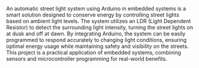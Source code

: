 An automatic street light system using Arduino in embedded systems is a smart solution designed to conserve energy by controlling street lights based on ambient light levels. The system utilizes an LDR (Light Dependent Resistor) to detect the surrounding light intensity, turning the street lights on at dusk and off at dawn. By integrating Arduino, the system can be easily programmed to respond accurately to changing light conditions, ensuring optimal energy usage while maintaining safety and visibility on the streets. This project is a practical application of embedded systems, combining sensors and microcontroller programming for real-world benefits.
